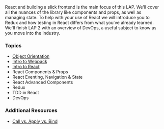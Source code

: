 React and building a slick frontend is the main focus of this LAP. We'll cover all the nuances of the library like components and props, as well as managing state. To help with your use of React we will introduce you to Redux and how testing in React differs from what you've already learned. We'll finish LAP 2 with an overview of DevOps, a useful subject to know as you move into the industry.

### Topics
* [Object Orientation](https://github.com/getfutureproof/fp_guides_wiki/wiki/Object-Orientation-in-JavaScript)
* [Intro to Webpack](https://github.com/getfutureproof/fp_guides_wiki/wiki/Intro-to-Webpack)
* [Intro to React](https://github.com/getfutureproof/fp_guides_wiki/wiki/Intro-to-React)
* React Components & Props
* React Eventing, Navigation & State
* React Advanced Components
* Redux
* TDD in React
* DevOps

### Additional Resources
* [Call vs. Apply vs. Bind](https://github.com/getfutureproof/fp_guides_wiki/wiki/Call-vs-Apply-vs-Bind)
